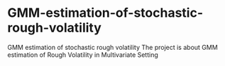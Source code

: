  # GMM-estimation-of-stochastic-rough-volatility
GMM estimation of stochastic rough volatility
The project is about GMM estimation of Rough Volatility in Multivariate Setting

